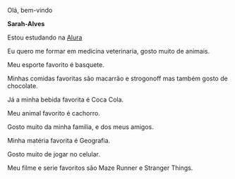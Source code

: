 Olá, bem-vindo

**Sarah-Alves**

Estou estudando na [Alura](https://www.alura.com.br/)

Eu quero me formar em medicina veterinaria, gosto muito de animais.

Meu esporte favorito é basquete.

Minhas comidas favoritas são macarrão e strogonoff mas também gosto de chocolate.

Já a minha bebida favorita é Coca Cola.

Meu animal favorito é cachorro.

Gosto muito da minha familia, e dos meus amigos.

Minha matéria favorita é Geografia.

Gosto muito de jogar no celular.

Meu filme e serie favoritos são Maze Runner e Stranger Things.

